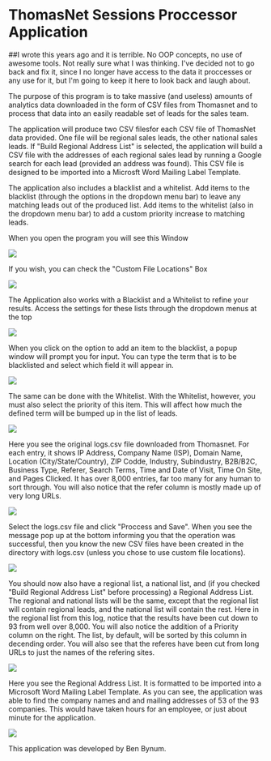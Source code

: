 # ThomasNet Sessions Proccessor Application

##I wrote this years ago and it is terrible. No OOP concepts, no use of awesome tools. Not really sure what I was thinking. I've decided not to go back and fix it, since I no longer have access to the data it proccesses or any use for it, but I'm going to keep it here to look back and laugh about.

The purpose of this program is to take massive (and useless) amounts of analytics data downloaded in the form of CSV files from 
Thomasnet and to process that data into an easily readable set of leads for the sales team. 

The application will produce two CSV filesfor each CSV file of ThomasNet data provided. One file will be regional sales leads, 
the other national sales leads. If "Build Regional Address List" is selected, the application will build a CSV file with the addresses
of each regional sales lead by running a Google search for each lead (provided an address was found). This CSV file is designed to be
imported into a Microsft Word Mailing Label Template.

The application also includes a blacklist and a whitelist. Add items to the blacklist (through the options in the dropdown menu bar) to
leave any matching leads out of the produced list. Add items to the whitelist (also in the dropdown menu bar) to add a custom priority
increase to matching leads.

When you open the program you will see this Window

![](https://i.imgur.com/sQB15dk.jpg)



If you wish, you can check the "Custom File Locations" Box

![](https://i.imgur.com/225nT4o.jpg)


The Application also works with a Blacklist and a Whitelist to refine your results. Access the settings for these lists through the dropdown menus at the top

![](https://i.imgur.com/vfVLgbZ.jpg)



When you click on the option to add an item to the blacklist, a popup window will prompt you for input. You can type the term that is to be blacklisted and select which field it will appear in.

![](https://i.imgur.com/6yx6YFS.jpg)



The same can be done with the Whitelist. With the Whitelist, however, you must also select the priority of this item. This will affect how much the defined term will be bumped up in the list of leads.

![](https://i.imgur.com/EEh6wyq.jpg)



Here you see the original logs.csv file downloaded from Thomasnet. For each entry, it shows IP Address, Company Name (ISP), Domain Name, Location (City/State/Country), ZIP Codde, Industry, Subindustry, B2B/B2C, Business Type, Referer, Search Terms, Time and Date of Visit, Time On Site, and Pages Clicked. It has over 8,000 entries, far too many for any human to sort through. You will also notice that the refer column is mostly made up of very long URLs.

![](https://i.imgur.com/HnTraPH.jpg)



Select the logs.csv file and click "Proccess and Save". When you see the message pop up at the bottom informing you that the operation was successful, then you know the new CSV files have been created in the directory with logs.csv (unless you chose to use custom file locations).

![](https://i.imgur.com/U9CPSrV.jpg)



You should now also have a regional list, a national list, and (if you checked "Build Regional Address List" before processing) a Regional Address List. The regional and national lists will be the same, except that the regional list will contain regional leads, and the national list will contain the rest. Here in the regional list from this log, notice that the results have been cut down to 93 from well over 8,000. You will also notice the addition of a Priority column on the right. The list, by default, will be sorted by this column in decending order. You will also see that the referes have been cut from long URLs to just the names of the refering sites. 

![](https://i.imgur.com/RIsy8za.jpg)



Here you see the Regional Address List. It is formatted to be imported into a Microsoft Word Mailing Label Template. As you can see, the application was able to find the company names and and mailing addresses of 53 of the 93 companies. This would have taken hours for an employee, or just about minute for the application. 

![](https://i.imgur.com/xHoSorF.jpg)

This application was developed by Ben Bynum.
